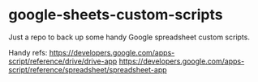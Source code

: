 # google-sheets-custom-scripts

Just a repo to back up some handy Google spreadsheet custom scripts.

Handy refs:
https://developers.google.com/apps-script/reference/drive/drive-app
https://developers.google.com/apps-script/reference/spreadsheet/spreadsheet-app
